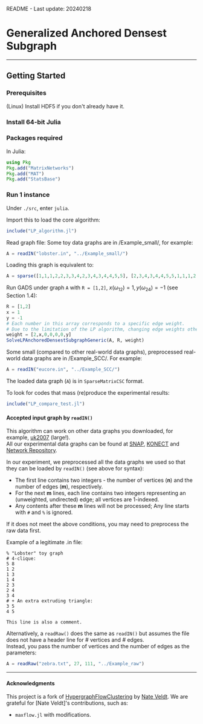 README - Last update: 20240218

# Generalized Anchored Densest Subgraph

------

## Getting Started

### Prerequisites
(Linux) Install HDF5 if you don't already have it.

### Install 64-bit Julia

### Packages required
In Julia:
```julia
using Pkg
Pkg.add("MatrixNetworks")
Pkg.add("MAT")
Pkg.add("StatsBase")
```

### Run 1 instance
Under `./src`, enter `julia`.

Import this to load the core algorithm:
```julia
include("LP_algorithm.jl")
```

Read graph file:
Some toy data graphs are in /Example_small/, for example:

```julia
A = readIN("lobster.in", "../Example_small/")
```

Loading this graph is equivalent to:
```julia
A = sparse([1,1,1,2,2,3,3,4,2,3,4,3,4,4,5,5], [2,3,4,3,4,4,5,5,1,1,1,2,2,3,3,4], ones(Float64, 16), 5, 5)
```

Run GADS under graph `A` with `R = [1,2]`, $x (\omega_{12}) = 1, y (\omega_{24}) = -1$ (see Section 1.4):
```julia
R = [1,2]
x = 1
y = -1
# Each number in this array corresponds to a specific edge weight.
# Due to the limitation of the LP algorithm, changing edge weights other than x and y does not (always) guarantee correctness.
weight = [2,x,0,0,0,0,y]
SolveLPAnchoredDensestSubgraphGeneric(A, R, weight)
```

Some small (compared to other real-world data graphs), preprocessed real-world data graphs are in /Example_SCC/. For example:

```julia
A = readIN("eucore.in", "../Example_SCC/")
```

The loaded data graph (`A`) is in `SparseMatrixCSC` format.

To look for codes that mass (re)produce the experimental results:
```julia
include("LP_compare_test.jl")
```

#### Accepted input graph by `readIN()`
This algorithm can work on other data graphs you downloaded, for example, [uk2007](http://konect.cc/networks/dimacs10-uk-2007-05/) (large!).  
All our experimental data graphs can be found at [SNAP](https://snap.stanford.edu/data/index.html), [KONECT](http://konect.cc/) and [Network Repository](https://networkrepository.com/networks.php).

In our experiment, we preprocessed all the data graphs we used so that they can be loaded by `readIN()` (see above for syntax):  
- The first line contains two integers - the number of vertices (**n**) and the number of edges (**m**), respectively.
- For the next **m** lines, each line contains two integers representing an (unweighted, undirected) edge; all vertices are 1-indexed.
- Any contents after these **m** lines will not be processed; Any line starts with `#` and `%` is ignored. 

If it does not meet the above conditions, you may need to preprocess the raw data first.

Example of a legitimate .in file:  
```
% "Lobster" toy graph
# 4-clique:
5 8  
1 2  
1 3  
1 4  
2 3  
2 4  
3 4  
# + An extra extruding triangle:
3 5  
4 5  

This line is also a comment.
```

Alternatively, a `readRaw()` does the same as `readIN()` but assumes the file does not have a header line for # vertices and # edges.  
Instead, you pass the number of vertices and the number of edges as the parameters:

```julia
A = readRaw("zebra.txt", 27, 111, "../Example_raw")
```

------
#### Acknowledgments

This project is a fork of [HypergraphFlowClustering](https://github.com/nveldt/HypergraphFlowClustering) by [Nate Veldt](https://github.com/nveldt). We are grateful for [Nate Veldt]'s contributions, such as:
- `maxflow.jl` with modifications.
